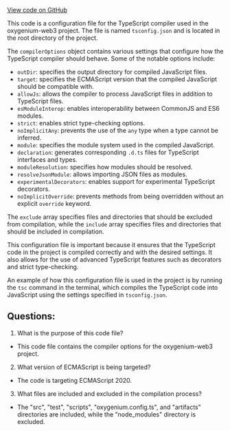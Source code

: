 [View code on GitHub](https://github.com/oxygenium/oxygenium-web3/packages/cli/templates/shared/tsconfig.json)

This code is a configuration file for the TypeScript compiler used in the oxygenium-web3 project. The file is named `tsconfig.json` and is located in the root directory of the project. 

The `compilerOptions` object contains various settings that configure how the TypeScript compiler should behave. Some of the notable options include:
- `outDir`: specifies the output directory for compiled JavaScript files.
- `target`: specifies the ECMAScript version that the compiled JavaScript should be compatible with.
- `allowJs`: allows the compiler to process JavaScript files in addition to TypeScript files.
- `esModuleInterop`: enables interoperability between CommonJS and ES6 modules.
- `strict`: enables strict type-checking options.
- `noImplicitAny`: prevents the use of the `any` type when a type cannot be inferred.
- `module`: specifies the module system used in the compiled JavaScript.
- `declaration`: generates corresponding `.d.ts` files for TypeScript interfaces and types.
- `moduleResolution`: specifies how modules should be resolved.
- `resolveJsonModule`: allows importing JSON files as modules.
- `experimentalDecorators`: enables support for experimental TypeScript decorators.
- `noImplicitOverride`: prevents methods from being overridden without an explicit `override` keyword.

The `exclude` array specifies files and directories that should be excluded from compilation, while the `include` array specifies files and directories that should be included in compilation.

This configuration file is important because it ensures that the TypeScript code in the project is compiled correctly and with the desired settings. It also allows for the use of advanced TypeScript features such as decorators and strict type-checking. 

An example of how this configuration file is used in the project is by running the `tsc` command in the terminal, which compiles the TypeScript code into JavaScript using the settings specified in `tsconfig.json`.
## Questions: 
 1. What is the purpose of this code file?
- This code file contains the compiler options for the oxygenium-web3 project.

2. What version of ECMAScript is being targeted?
- The code is targeting ECMAScript 2020.

3. What files are included and excluded in the compilation process?
- The "src", "test", "scripts", "oxygenium.config.ts", and "artifacts" directories are included, while the "node_modules" directory is excluded.